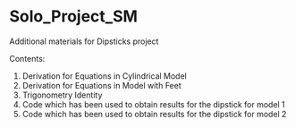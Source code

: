 # Solo_Project_SM
Additional materials for Dipsticks project

Contents:
1. Derivation for Equations in Cylindrical Model
2. Derivation for Equations in Model with Feet
3. Trigonometry Identity
4. Code which has been used to obtain results for the dipstick for model 1
5. Code which has been used to obtain results for the dipstick for model 2
